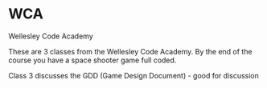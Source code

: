 WCA
===

Wellesley Code Academy

These are 3 classes from the Wellesley Code Academy. By the end of the course you have a space shooter game full coded. 

Class 3 discusses the GDD (Game Design Document) - good for discussion
